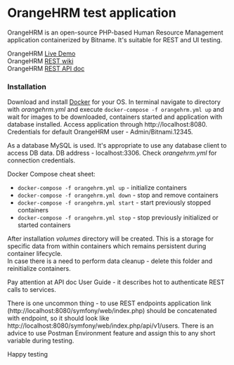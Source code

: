 # OrangeHRM test application

OrangeHRM is an open-source PHP-based Human Resource Management application containerized by Bitname.
It's suitable for REST and UI testing.

OrangeHRM [Live Demo](https://opensource-demo.orangehrmlive.com)   
OrangeHRM [REST wiki](https://github.com/orangehrm/orangehrm/wiki/REST-API)  
OrangeHRM [REST API doc](https://api.orangehrm.com)

### Installation
Download and install [Docker](https://www.docker.com) for your OS. In terminal navigate to directory with *orangehrm.yml* and execute
`docker-compose -f orangehrm.yml up` and wait for images to be downloaded, containers started and application with database installed.
Access application through http://localhost:8080. Credentials for default OrangeHRM user - Admin/Bitnami.12345. 

As a database MySQL is used. It's appropriate to use any database client to access DB data. DB address - localhost:3306.
Check *orangehrm.yml* for connection credentials.  

Docker Compose cheat sheet:
* `docker-compose -f orangehrm.yml up` - initialize containers  
* `docker-compose -f orangehrm.yml down` - stop and remove containers  
* `docker-compose -f orangehrm.yml start` - start previously stopped containers  
* `docker-compose -f orangehrm.yml stop` - stop previously initialized or started containers  

After installation *volumes* directory will be created. This is a storage for specific data from within containers which remains persistent during container lifecycle.  
In case there is a need to perform data cleanup - delete this folder and reinitialize containers.  

Pay attention at API doc User Guide - it describes hot to authenticate REST calls to services. 

There is one uncommon thing - to use REST endpoints application link (http://localhost:8080/symfony/web/index.php) should be concatenated with endpoint, so it should
look like http://localhost:8080/symfony/web/index.php/api/v1/users. There is an advice to use Postman Environment feature and assign this to any short variable during testing.  

Happy testing